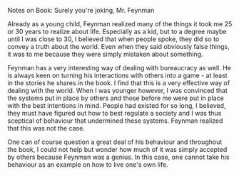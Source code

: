 Notes on Book: Surely you're joking, Mr. Feynman

Already as a young child, Feynman realized many of the things it took me 25 or 30 years to realize about life. Especially as a kid, but to a degree maybe until I was close to 30, I believed that when people spoke, they did so to convey a truth about the world. Even when they said obviously false things, it was to me because they were simply mistaken about something.

Feynman has a very interesting way of dealing with bureaucracy as well. He is always keen on turning his interactions with others into a game - at least in the stories he shares in the book. I find that this is a very effective way of dealing with the world. When I was younger however, I was convinced that the systems put in place by others and those before me were put in place with the best intentions in mind. People had existed for so long, I believed, they must have figured out how to best regulate a society and I was thus sceptical of behaviour that undermined these systems. Feynman realized that this was not the case.

One can of course question a great deal of his behaviour and throughout the book, I could not help but wonder how much of it was simply accepted by others because Feynman was a genius. In this case, one cannot take his behaviour as an example on how to live one's own life.

